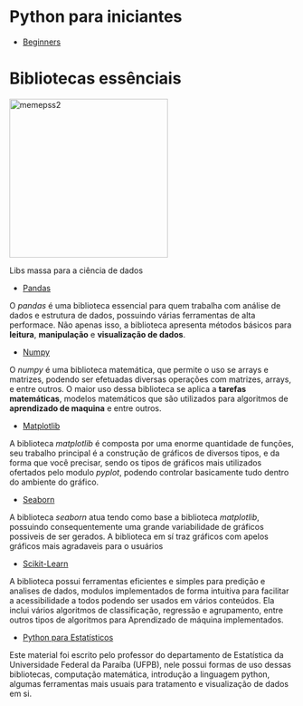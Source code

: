 # Python para iniciantes
* [Beginners](https://colab.research.google.com/github/Manuelfjr/DSwithPython/blob/master/BeginnerPython/beginners.ipynb)

# Bibliotecas essênciais

<img src="https://i.redd.it/ugexjlyu2oj11.jpg" alt="memepss2" width="280"/>

Libs massa para a ciência de dados
* [Pandas](https://pandas.pydata.org/docs/user_guide/index.html)

O *pandas* é uma biblioteca essencial para quem trabalha com análise de dados e estrutura de dados, possuindo várias ferramentas de alta performace. Não apenas isso, a biblioteca apresenta métodos básicos para **leitura**, **manipulação** e **visualização de dados**.

* [Numpy](https://numpy.org/)

O *numpy* é uma biblioteca matemática, que permite o uso se arrays e matrizes, podendo ser efetuadas diversas operações com matrizes, arrays, e entre outros. O maior uso dessa biblioteca se aplica a **tarefas matemáticas**, modelos matemáticos que são utilizados para algoritmos de **aprendizado de maquina** e entre outros.

* [Matplotlib](https://matplotlib.org/index.html)

A biblioteca *matplotlib* é composta por uma enorme quantidade de funções, seu trabalho principal é a construção de gráficos de diversos tipos, e da forma que você precisar, sendo os tipos de gráficos mais utilizados ofertados pelo modulo *pyplot*, podendo controlar basicamente tudo dentro do ambiente do gráfico.

* [Seaborn](https://seaborn.pydata.org/)

A biblioteca *seaborn* atua tendo como base a biblioteca *matplotlib*, possuindo consequentemente uma grande variabilidade de gráficos possiveis de ser gerados. A biblioteca em sí traz gráficos com apelos gráficos mais agradaveis para o usuários

* [Scikit-Learn](https://scikit-learn.org/stable/)

A biblioteca possui ferramentas eficientes e simples para predição e analises de dados, modulos implementados de forma intuitiva para facilitar a acessibilidade a todos podendo ser usados em vários conteúdos. Ela inclui vários algoritmos de classificação, regressão e agrupamento, entre outros tipos de algoritmos para Aprendizado de máquina implementados.

* [Python para Estatísticos](https://tmfilho.github.io/pyestbook/intro.html)

Este material foi escrito pelo professor do departamento de Estatística da Universidade Federal da Paraíba (UFPB), nele possui formas de uso dessas bibliotecas, computação matemática, introdução a linguagem python, algumas ferramentas mais usuais para tratamento e visualização de dados em si.





